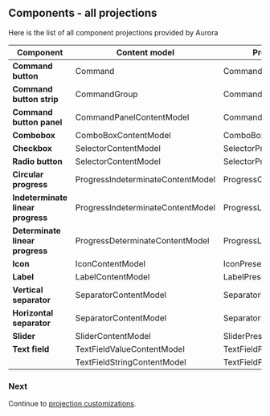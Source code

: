 ## Components - all projections

Here is the list of all component projections provided by Aurora

| Component | Content model | Presentation model | Projection |
| --- | --- | --- | --- |
| **Command button** | Command | CommandButtonPresentationModel | CommandButtonProjection |
| **Command button strip** | CommandGroup | CommandStripPresentationModel | CommandButtonStripProjection |
| **Command button panel** | CommandPanelContentModel | CommandPanelPresentationModel | CommandButtonPanelProjection |
| **Combobox** | ComboBoxContentModel | ComboBoxPresentationModel | ComboBoxProjection |
| **Checkbox** | SelectorContentModel | SelectorPresentationModel | CheckBoxProjection |
| **Radio button** | SelectorContentModel | SelectorPresentationModel | RadioButtonProjection |
| **Circular progress** | ProgressIndeterminateContentModel | ProgressCircularPresentationModel | CircularProgressProjection |
| **Indeterminate linear progress** | ProgressIndeterminateContentModel | ProgressLinearPresentationModel | IndeterminateLinearProgressProjection |
| **Determinate linear progress** | ProgressDeterminateContentModel | ProgressLinearPresentationModel | CircularProgressProjection |
| **Icon** | IconContentModel | IconPresentationModel | IconProjection |
| **Label** | LabelContentModel | LabelPresentationModel | LabelProjection |
| **Vertical separator** | SeparatorContentModel | SeparatorPresentationModel | VerticalSeparatorProjection |
| **Horizontal separator** | SeparatorContentModel | SeparatorPresentationModel | HorizontalSeparatorProjection |
| **Slider** | SliderContentModel | SliderPresentationModel | SliderProjection |
| **Text field** | TextFieldValueContentModel | TextFieldPresentationModel | TextFieldValueProjection |
| | TextFieldStringContentModel | TextFieldPresentationModel | TextFieldStringProjection |

### Next

Continue to [projection customizations](ProjectionCustomization.md).
